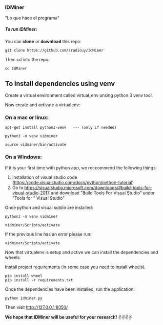### IDMiner

"Lo que hace el programa"

##### To run IDMiner:

You can __clone__ or __download__ this repo:   
```
git clone https://github.com/sradiouy/IdMiner
```

Then cd into the repo:   
```
cd IdMiner
```
## To install dependencies using venv

Create a virtual environment called virtual_env unsing python 3 venv tool.

Now create and activate a virtualenv:   


### On a mac or linux:

```
apt-get install python3-venv   --- (only if needed)

python3 -m venv vidminer

source vidminer/bin/activate
````

### On a Windows: 
 
 If it is your first time with python app, we reccommend the following things: 
  
  1. installation of visual studio code (https://code.visualstudio.com/docs/python/python-tutorial)
  2. Go to https://visualstudio.microsoft.com/downloads/#build-tools-for-visual-studio-2017 and download "Build Tools For Visual Studio" under "Tools for " Visual Studio"

Once python and visual sutdio are installed:

```
python3 -m venv vidminer

vidminer/Scripts/activate 
````
If the previous line has an error please run:

```
vidminer/Scripts/activate 

```

Now that virtualenv is setup and active we can install the dependencies and wheels: 

Install project requirements (in some case you need to install wheels).

```
pip install wheel
pip install -r requirements.txt
```

Once the dependencies have been installed, run the application:
```
python idminer.py
```

Then visit http://127.0.0.1:8050/


**We hope that IDMiner will be useful for your research!** :v::v::v::v:
